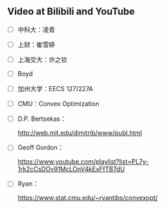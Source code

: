## Video at Bilibili and YouTube

- [ ] 中科大：凌青

- [ ] 上财：崔雪婷

- [ ] 上海交大：许之钦

- [ ] Boyd

- [ ] 加州大学：EECS 127/227A

- [ ] CMU：Convex Optimization 

- [ ] D.P. Bertsekas：

  http://web.mit.edu/dimitrib/www/publ.html

- [ ] Geoff Gordon：

  https://www.youtube.com/playlist?list=PL7y-1rk2cCsDOv91McLOnV4kExFfTB7dU

- [ ] Ryan：

  https://www.stat.cmu.edu/~ryantibs/convexopt/
